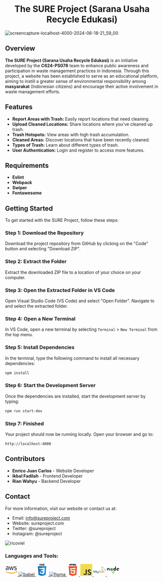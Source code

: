 <h1 align="center">The SURE Project (Sarana Usaha Recycle Edukasi)</h1>

![screencapture-localhost-4000-2024-06-18-21_59_00](https://github.com/Ricoviel/Sure_Capstone_Project/assets/153353002/fc8f0b7d-76bc-41e9-926b-3daacefe02f6)

## Overview
**The SURE Project (Sarana Usaha Recycle Edukasi)** is an initiative developed by the **C624-PS078** team to enhance public awareness and participation in waste management practices in Indonesia. Through this project, a website has been established to serve as an educational platform, aiming to instill a greater sense of environmental responsibility among **masyarakat** (Indonesian citizens) and encourage their active involvement in waste management efforts.

## Features
- **Report Areas with Trash:** Easily report locations that need cleaning.
- **Upload Cleaned Locations:** Share locations where you’ve cleaned up trash.
- **Trash Hotspots:** View areas with high trash accumulation.
- **Cleaned Areas:** Discover locations that have been recently cleaned.
- **Types of Trash:** Learn about different types of trash.
- **User Authentication:** Login and register to access more features.

## Requirements
- **Eslint**
- **Webpack**
- **Swiper**
- **Fontawesome**

## Getting Started
To get started with the SURE Project, follow these steps:

### Step 1: Download the Repository
Download the project repository from GitHub by clicking on the "Code" button and selecting "Download ZIP".

### Step 2: Extract the Folder
Extract the downloaded ZIP file to a location of your choice on your computer.

### Step 3: Open the Extracted Folder in VS Code
Open Visual Studio Code (VS Code) and select "Open Folder". Navigate to and select the extracted folder.

### Step 4: Open a New Terminal
In VS Code, open a new terminal by selecting `Terminal` > `New Terminal` from the top menu.

### Step 5: Install Dependencies
In the terminal, type the following command to install all necessary dependencies:
```sh
npm install
```
### Step 6: Start the Development Server
Once the dependencies are installed, start the development server by typing:
```sh
npm run start-dev
```

### Step 7: Finished
Your project should now be running locally. Open your browser and go to:
```arduino
http://localhost:4000
```

## Contributors

- **Enrico Juan Carlos** - Website Developer
- **Ikbal Fadilah** - Frontend Developer
- **Rian Wahyu** - Backend Developer

## Contact
For more information, visit our website or contact us at:

- Email: info@sureproject.com
- Website: sureproject.com
- Twitter: @sureproject
- Instagram: @sureproject

<p align="left"> <img src="https://komarev.com/ghpvc/?username=ricoviel&label=Profile%20views&color=0e75b6&style=flat" alt="ricoviel" /> </p>

<h3 align="left">Languages and Tools:</h3>
<p align="left"> <a href="https://aws.amazon.com" target="_blank" rel="noreferrer"> <img src="https://raw.githubusercontent.com/devicons/devicon/master/icons/amazonwebservices/amazonwebservices-original-wordmark.svg" alt="aws" width="40" height="40"/> </a> <a href="https://babeljs.io/" target="_blank" rel="noreferrer"> <img src="https://www.vectorlogo.zone/logos/babeljs/babeljs-icon.svg" alt="babel" width="40" height="40"/> </a> <a href="https://www.w3schools.com/css/" target="_blank" rel="noreferrer"> <img src="https://raw.githubusercontent.com/devicons/devicon/master/icons/css3/css3-original-wordmark.svg" alt="css3" width="40" height="40"/> </a> <a href="https://www.figma.com/" target="_blank" rel="noreferrer"> <img src="https://www.vectorlogo.zone/logos/figma/figma-icon.svg" alt="figma" width="40" height="40"/> </a> <a href="https://www.w3.org/html/" target="_blank" rel="noreferrer"> <img src="https://raw.githubusercontent.com/devicons/devicon/master/icons/html5/html5-original-wordmark.svg" alt="html5" width="40" height="40"/> </a> <a href="https://developer.mozilla.org/en-US/docs/Web/JavaScript" target="_blank" rel="noreferrer"> <img src="https://raw.githubusercontent.com/devicons/devicon/master/icons/javascript/javascript-original.svg" alt="javascript" width="40" height="40"/> </a> <a href="https://www.mysql.com/" target="_blank" rel="noreferrer"> <img src="https://raw.githubusercontent.com/devicons/devicon/master/icons/mysql/mysql-original-wordmark.svg" alt="mysql" width="40" height="40"/> </a> <a href="https://nodejs.org" target="_blank" rel="noreferrer"> <img src="https://raw.githubusercontent.com/devicons/devicon/master/icons/nodejs/nodejs-original-wordmark.svg" alt="nodejs" width="40" height="40"/> </a> </p>
